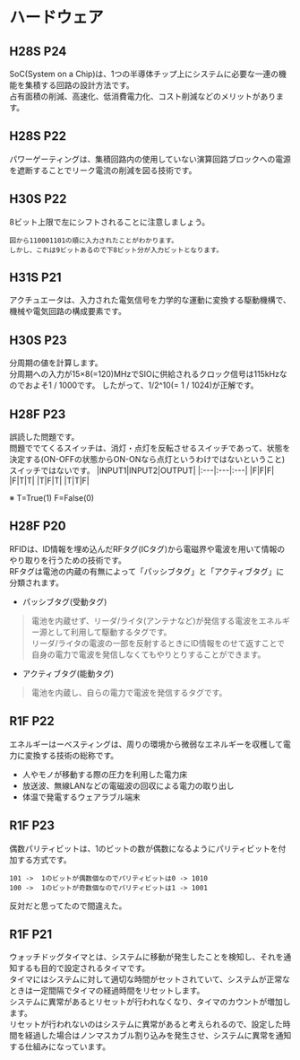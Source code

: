 # ハードウェア
## H28S P24
SoC(System on a Chip)は、1つの半導体チップ上にシステムに必要な一連の機能を集積する回路の設計方法です。  
占有面積の削減、高速化、低消費電力化、コスト削減などのメリットがあります。

## H28S P22
パワーゲーティングは、集積回路内の使用していない演算回路ブロックへの電源を遮断することでリーク電流の削減を図る技術です。

## H30S P22
8ビット上限で左にシフトされることに注意しましょう。
```
図から110001101の順に入力されたことがわかります。
しかし、これは9ビットあるので下8ビット分が入力ビットとなります。
```

## H31S P21
アクチュエータは、入力された電気信号を力学的な運動に変換する駆動機構で、機械や電気回路の構成要素です。

## H30S P23
分周期の値を計算します。  
分周期への入力が15×8(=120)MHzでSIOに供給されるクロック信号は115kHzなのでおよそ1 / 1000です。
したがって、1/2^10(= 1 / 1024)が正解です。

## H28F P23
誤読した問題です。  
問題ででてくるスイッチは、消灯・点灯を反転させるスイッチであって、状態を決定する(ON-OFFの状態からON-ONなら点灯というわけではないということ)スイッチではないです。
|INPUT1|INPUT2|OUTPUT|
|:---|:---|:---|
|F|F|F|
|F|T|T|
|T|F|T|
|T|T|F|

※ T=True(1) F=False(0)

## H28F P20
RFIDは、ID情報を埋め込んだRFタグ(ICタグ)から電磁界や電波を用いて情報のやり取りを行うための技術です。  
RFタグは電池の内蔵の有無によって「パッシブタグ」と「アクティブタグ」に分類されます。
- パッシブタグ(受動タグ)
> 電池を内蔵せず、リーダ/ライタ(アンテナなど)が発信する電波をエネルギー源として利用して駆動するタグです。  
> リーダ/ライタの電波の一部を反射するときにID情報をのせて返すことで自身の電力で電波を発信しなくてもやりとりすることができます。

- アクティブタグ(能動タグ)
> 電池を内蔵し、自らの電力で電波を発信するタグです。  

## R1F P22
エネルギーはーべスティングは、周りの環境から微弱なエネルギーを収穫して電力に変換する技術の総称です。
- 人やモノが移動する際の圧力を利用した電力床
- 放送波、無線LANなどの電磁波の回収による電力の取り出し
- 体温で発電するウェアラブル端末

## R1F P23
偶数パリティビットは、1のビットの数が偶数になるようにパリティビットを付加する方式です。
```
101 ->  1のビットが偶数個なのでパリティビットは0 -> 1010
100 ->  1のビットが奇数個なのでパリティビットは1 -> 1001
```
反対だと思ってたので間違えた。

## R1F P21
ウォッチドッグタイマとは、システムに移動が発生したことを検知し、それを通知するも目的で設定されるタイマです。  
タイマにはシステムに対して適切な時間がセットされていて、システムが正常なときは一定間隔でタイマの経過時間をリセットします。  
システムに異常があるとリセットが行われなくなり、タイマのカウントが増加します。  
リセットが行われないのはシステムに異常があると考えられるので、設定した時間を経過した場合はノンマスカブル割り込みを発生させ、システムに異常を通知する仕組みになっています。
